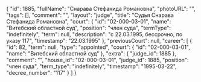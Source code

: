 {
    "id": 1885,
    "fullName": "Снарава Стефанида Романовна",
    "photoURL": "",
    "tags": [],
    "comment": "",
    "layout": "judge",
    "title": "Судья Снарава Стефанида Романовна",
    "court": {
        "id": "02-000-03-01",
        "name": "Витебский областной суд",
        "position": "член суда",
        "termType": "indefinitely",
        "term": null,
        "description": "c 22.03.1995, бессрочно, по указу 117",
        "timestamp": "22.03.1995"
    },
    "previousCourt": null,
    "career": [
        {
            "id": 82,
            "term": null,
            "type": "appointed",
            "court": {
                "id": "02-000-03-01",
                "name": "Витебский областной суд"
            },
            "extra": {
                "judge_id": 1885
            },
            "comment": "",
            "house_id": "02-000-03-01",
            "judge_id": 1885,
            "position": "член суда",
            "term_type": "indefinitely",
            "timestamp": "1995-03-22",
            "decree_number": "117"
        }
    ]
}